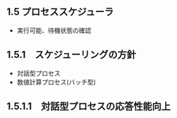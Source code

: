 ## 1.5 プロセススケジューラ

 * 実行可能、待機状態の確認

## 1.5.1　スケジューリングの方針

 * 対話型プロセス
 * 数値計算プロセス(バッチ型)

## 1.5.1.1　対話型プロセスの応答性能向上
 